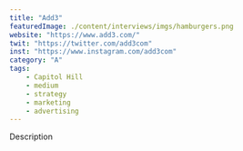 ```yaml
---
title: "Add3"
featuredImage: ./content/interviews/imgs/hamburgers.png
website: "https://www.add3.com/"
twit: "https://twitter.com/add3com"
inst: "https://www.instagram.com/add3com"
category: "A"
tags:
    - Capitol Hill
    - medium
    - strategy
    - marketing
    - advertising
---
```


Description
